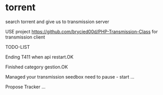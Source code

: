 # torrent
search torrent and give us to transmission server

USE project https://github.com/brycied00d/PHP-Transmission-Class for transmission client

TODO-LIST

Ending T411 when api restart.OK

Finished category gestion.OK

Managed your transmission seedbox need to pause - start ...

Propose Tracker ...
